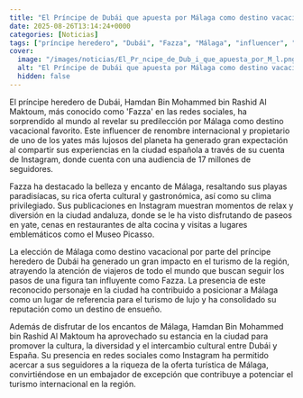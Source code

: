 ```yaml
---
title: "El Príncipe de Dubái que apuesta por Málaga como destino vacacional favorito"
date: 2025-08-26T13:14:24+0000
categories: [Noticias]
tags: ["príncipe heredero", "Dubái", "Fazza", "Málaga", "influencer", "Instagram", "turismo de lujo", "turismo internacional."]
cover:
  image: "/images/noticias/El_Pr_ncipe_de_Dub_i_que_apuesta_por_M_l.png"
  alt: "El Príncipe de Dubái que apuesta por Málaga como destino vacacional favorito"
  hidden: false
---
```


El príncipe heredero de Dubái, Hamdan Bin Mohammed bin Rashid Al Maktoum, más conocido como 'Fazza' en las redes sociales, ha sorprendido al mundo al revelar su predilección por Málaga como destino vacacional favorito. Este influencer de renombre internacional y propietario de uno de los yates más lujosos del planeta ha generado gran expectación al compartir sus experiencias en la ciudad española a través de su cuenta de Instagram, donde cuenta con una audiencia de 17 millones de seguidores.

Fazza ha destacado la belleza y encanto de Málaga, resaltando sus playas paradisíacas, su rica oferta cultural y gastronómica, así como su clima privilegiado. Sus publicaciones en Instagram muestran momentos de relax y diversión en la ciudad andaluza, donde se le ha visto disfrutando de paseos en yate, cenas en restaurantes de alta cocina y visitas a lugares emblemáticos como el Museo Picasso.

La elección de Málaga como destino vacacional por parte del príncipe heredero de Dubái ha generado un gran impacto en el turismo de la región, atrayendo la atención de viajeros de todo el mundo que buscan seguir los pasos de una figura tan influyente como Fazza. La presencia de este reconocido personaje en la ciudad ha contribuido a posicionar a Málaga como un lugar de referencia para el turismo de lujo y ha consolidado su reputación como un destino de ensueño.

Además de disfrutar de los encantos de Málaga, Hamdan Bin Mohammed bin Rashid Al Maktoum ha aprovechado su estancia en la ciudad para promover la cultura, la diversidad y el intercambio cultural entre Dubái y España. Su presencia en redes sociales como Instagram ha permitido acercar a sus seguidores a la riqueza de la oferta turística de Málaga, convirtiéndose en un embajador de excepción que contribuye a potenciar el turismo internacional en la región.
